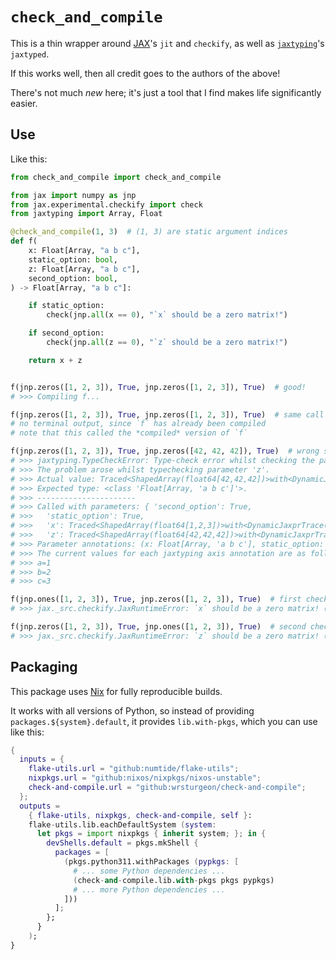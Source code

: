 # `check_and_compile`

This is a thin wrapper around [JAX](https://github.com/google/jax)'s `jit` and `checkify`,
as well as [`jaxtyping`](https://github.com/patrick-kidger/jaxtyping)'s `jaxtyped`.

If this works well, then all credit goes to the authors of the above!

There's not much _new_ here; it's just a tool that I find makes life significantly easier.

## Use

Like this:

```python
from check_and_compile import check_and_compile

from jax import numpy as jnp
from jax.experimental.checkify import check
from jaxtyping import Array, Float

@check_and_compile(1, 3)  # (1, 3) are static argument indices
def f(
    x: Float[Array, "a b c"],
    static_option: bool,
    z: Float[Array, "a b c"],
    second_option: bool,
) -> Float[Array, "a b c"]:

    if static_option:
        check(jnp.all(x == 0), "`x` should be a zero matrix!")

    if second_option:
        check(jnp.all(z == 0), "`z` should be a zero matrix!")

    return x + z


f(jnp.zeros([1, 2, 3]), True, jnp.zeros([1, 2, 3]), True)  # good!
# >>> Compiling f...

f(jnp.zeros([1, 2, 3]), True, jnp.zeros([1, 2, 3]), True)  # same call again...
# no terminal output, since `f` has already been compiled
# note that this called the *compiled* version of `f`

f(jnp.zeros([1, 2, 3]), True, jnp.zeros([42, 42, 42]), True)  # wrong shapes!
# >>> jaxtyping.TypeCheckError: Type-check error whilst checking the parameters of f.
# >>> The problem arose whilst typechecking parameter 'z'.
# >>> Actual value: Traced<ShapedArray(float64[42,42,42])>with<DynamicJaxprTrace(level=1/0)>
# >>> Expected type: <class 'Float[Array, 'a b c']'>.
# >>> ----------------------
# >>> Called with parameters: { 'second_option': True,
# >>>   'static_option': True,
# >>>   'x': Traced<ShapedArray(float64[1,2,3])>with<DynamicJaxprTrace(level=1/0)>,
# >>>   'z': Traced<ShapedArray(float64[42,42,42])>with<DynamicJaxprTrace(level=1/0)>}
# >>> Parameter annotations: (x: Float[Array, 'a b c'], static_option: bool, z: Float[Array, 'a b c'], second_option: bool).
# >>> The current values for each jaxtyping axis annotation are as follows.
# >>> a=1
# >>> b=2
# >>> c=3

f(jnp.ones([1, 2, 3]), True, jnp.zeros([1, 2, 3]), True)  # first check fails
# >>> jax._src.checkify.JaxRuntimeError: `x` should be a zero matrix! (`check` failed)

f(jnp.zeros([1, 2, 3]), True, jnp.ones([1, 2, 3]), True)  # second check fails
# >>> jax._src.checkify.JaxRuntimeError: `z` should be a zero matrix! (`check` failed)
```

## Packaging

This package uses [Nix](https://github.com/nixos/nix) for fully reproducible builds.

It works with all versions of Python, so instead of providing `packages.${system}.default`,
it provides `lib.with-pkgs`, which you can use like this:

```nix
{
  inputs = {
    flake-utils.url = "github:numtide/flake-utils";
    nixpkgs.url = "github:nixos/nixpkgs/nixos-unstable";
    check-and-compile.url = "github:wrsturgeon/check-and-compile";
  };
  outputs =
    { flake-utils, nixpkgs, check-and-compile, self }:
    flake-utils.lib.eachDefaultSystem (system:
      let pkgs = import nixpkgs { inherit system; }; in {
        devShells.default = pkgs.mkShell {
          packages = [
            (pkgs.python311.withPackages (pypkgs: [
              # ... some Python dependencies ...
              (check-and-compile.lib.with-pkgs pkgs pypkgs)
              # ... more Python dependencies ...
            ]))
          ];
        };
      }
    );
}
```
